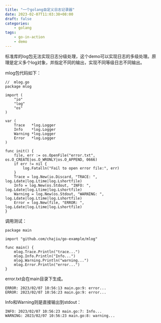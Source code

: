 ```yaml
---
title: "一个golang自定义日志记录器"
date: 2023-02-07T11:03:38+08:00
draft: false
categories:
    - golang
tags:
    - go-in-action
    - demo 
---
```


标准库的log包无法实现日志分级处理，这个demo可以实现日志的多级处理。原理是定义多个log对象，并指定不同的输出，实现不同等级日志不同输出。

mlog包代码如下：

    //  mlog.go
    package mlog

    import (
        "io"
        "log"
        "os"
    )

    var (
        Trace   *log.Logger
        Info    *log.Logger
        Warning *log.Logger
        Error   *log.Logger
    )

    func init() {
        file, err := os.OpenFile("error.txt", os.O_CREATE|os.O_WRONLY|os.O_APPEND, 0666)
        if err != nil {
            log.Fatalln("Fail to open error file:", err)
        }
        Trace = log.New(io.Discard, "TRACE: ", log.Ldate|log.Ltime|log.Lshortfile)
        Info = log.New(os.Stdout, "INFO: ", log.Ldate|log.Ltime|log.Lshortfile)
        Warning = log.New(os.Stdout, "WARNING: ", log.Ldate|log.Ltime|log.Lshortfile)
        Error = log.New(file, "ERROR: ", log.Ldate|log.Ltime|log.Lshortfile)
    }

调用测试：

    package main

    import "github.com/chajiu/go-example/mlog"

    func main() {
        mlog.Trace.Println("trace...")
        mlog.Info.Println("Info...")
        mlog.Warning.Println("warning...")
        mlog.Error.Println("error...")
    }

error.txt会在main目录下生成。

    ERROR: 2023/02/07 10:56:13 main.go:9: error...
    ERROR: 2023/02/07 10:56:23 main.go:9: error...

Info和Warning则是直接输出到stdout：

    INFO: 2023/02/07 10:56:23 main.go:7: Info...
    WARNING: 2023/02/07 10:56:23 main.go:8: warning...



